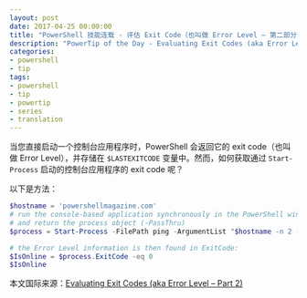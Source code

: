 ```yaml
---
layout: post
date: 2017-04-25 00:00:00
title: "PowerShell 技能连载 - 评估 Exit Code（也叫做 Error Level – 第二部分）"
description: "PowerTip of the Day - Evaluating Exit Codes (aka Error Level – Part 2)"
categories:
- powershell
- tip
tags:
- powershell
- tip
- powertip
- series
- translation
---
```

当您直接启动一个控制台应用程序时，PowerShell 会返回它的 exit code（也叫做 Error Level），并存储在 `$LASTEXITCODE` 变量中。然而，如何获取通过 `Start-Process` 启动的控制台应用程序的 exit code 呢？

以下是方法：

```powershell
$hostname = 'powershellmagazine.com'
# run the console-based application synchronously in the PowerShell window, 
# and return the process object (-PassThru)
$process = Start-Process -FilePath ping -ArgumentList "$hostname -n 2 -w 2000" -Wait -NoNewWindow -PassThru

# the Error Level information is then found in ExitCode:
$IsOnline = $process.ExitCode -eq 0
$IsOnline
```

<!--more-->
本文国际来源：[Evaluating Exit Codes (aka Error Level – Part 2)](http://community.idera.com/powershell/powertips/b/tips/posts/evaluating-exit-codes-aka-error-level-part-2)
